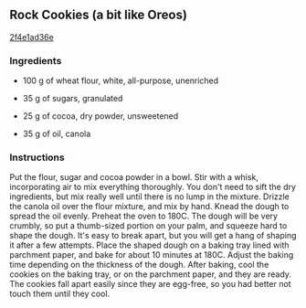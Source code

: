 ## Rock Cookies (a bit like Oreos)

[2f4e1ad36e](https://cookpad.com/us/recipes/167650-rock-cookies-a-bit-like-oreos)

### Ingredients

 - 100 g of wheat flour, white, all-purpose, unenriched

 - 35 g of sugars, granulated

 - 25 g of cocoa, dry powder, unsweetened

 - 35 g of oil, canola

### Instructions

Put the flour, sugar and cocoa powder in a bowl. Stir with a whisk, incorporating air to mix everything thoroughly. You don't need to sift the dry ingredients, but mix really well until there is no lump in the mixture. Drizzle the canola oil over the flour mixture, and mix by hand. Knead the dough to spread the oil evenly. Preheat the oven to 180C. The dough will be very crumbly, so put a thumb-sized portion on your palm, and squeeze hard to shape the dough. It's easy to break apart, but you will get a hang of shaping it after a few attempts. Place the shaped dough on a baking tray lined with parchment paper, and bake for about 10 minutes at 180C. Adjust the baking time depending on the thickness of the dough. After baking, cool the cookies on the baking tray, or on the parchment paper, and they are ready. The cookies fall apart easily since they are egg-free, so you had better not touch them until they cool.